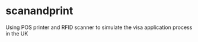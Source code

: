 # scanandprint
Using POS printer and RFID scanner to simulate the visa application process in the UK
